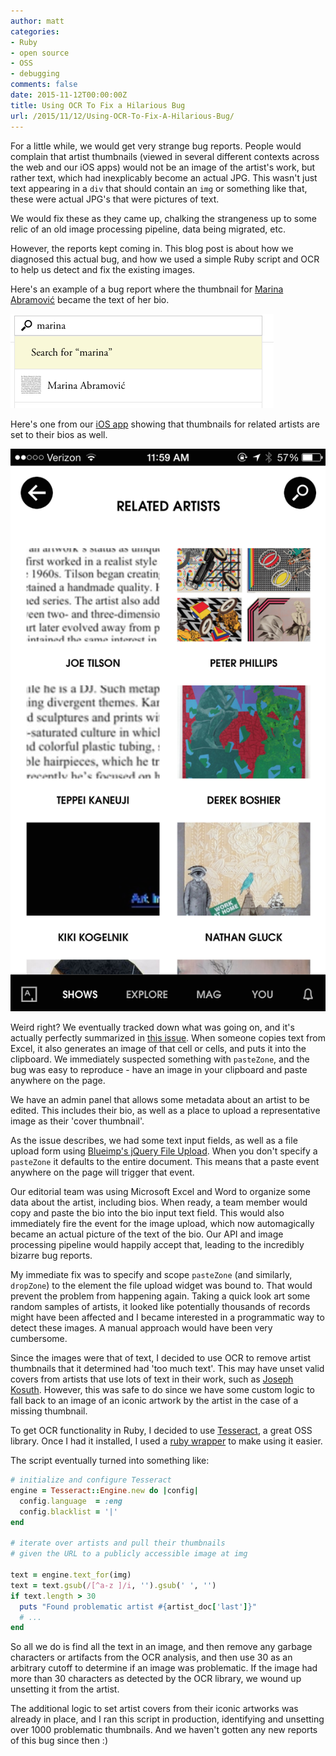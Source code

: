 ```yaml
---
author: matt
categories:
- Ruby
- open source
- OSS
- debugging
comments: false
date: 2015-11-12T00:00:00Z
title: Using OCR To Fix a Hilarious Bug
url: /2015/11/12/Using-OCR-To-Fix-A-Hilarious-Bug/
---
```


For a little while, we would get very strange bug reports. People would complain that artist thumbnails (viewed in several different contexts across the web and our iOS apps) would not be an image of the artist's work, but rather text, which had inexplicably become an actual JPG. This wasn't just text appearing in a `div` that should contain an `img` or something like that, these were actual JPG's that were pictures of text.

We would fix these as they came up, chalking the strangeness up to some relic of an old image processing pipeline, data being migrated, etc.

However, the reports kept coming in. This blog post is about how we diagnosed this actual bug, and how we used a simple Ruby script and OCR to help us detect and fix the existing images.

<!--more-->

Here's an example of a bug report where the thumbnail for [Marina Abramović](https://www.artsy.net/artist/marina-abramovic-1) became the text of her bio.

![Bad Search](/images/2015-11-12-hilarious-bug/search.png)

Here's one from our [iOS app](https://github.com/artsy/eigen) showing that thumbnails for related artists are set to their bios as well.

![Bad Related Artists](/images/2015-11-12-hilarious-bug/eigen.png)

Weird right? We eventually tracked down what was going on, and it's actually perfectly summarized in [this issue](https://github.com/blueimp/jQuery-File-Upload/pull/3356). When someone copies text from Excel, it also generates an image of that cell or cells, and puts it into the clipboard. We immediately suspected something with `pasteZone`, and the bug was easy to reproduce - have an image in your clipboard and paste anywhere on the page.

We have an admin panel that allows some metadata about an artist to be edited. This includes their bio, as well as a place to upload a representative image as their 'cover thumbnail'.

As the issue describes, we had some text input fields, as well as a file upload form using [Blueimp's jQuery File Upload](https://github.com/blueimp/jQuery-File-Upload). When you don't specify a `pasteZone` it defaults to the entire document. This means that a paste event anywhere on the page will trigger that event.

Our editorial team was using Microsoft Excel and Word to organize some data about the artist, including bios. When ready, a team member would copy and paste the bio into the bio input text field. This would also immediately fire the event for the image upload, which now automagically became an actual picture of the text of the bio. Our API and image processing pipeline would happily accept that, leading to the incredibly bizarre bug reports.

My immediate fix was to specify and scope `pasteZone` (and similarly, `dropZone`) to the element the file upload widget was bound to. That would prevent the problem from happening again. Taking a quick look art some random samples of artists, it looked like potentially thousands of records might have been affected and I became interested in a programmatic way to detect these images. A manual approach would have been very cumbersome.

Since the images were that of text, I decided to use OCR to remove artist thumbnails that it determined had 'too much text'. This may have unset valid covers from artists that use lots of text in their work, such as [Joseph Kosuth](https://www.artsy.net/artist/joseph-kosuth). However, this was safe to do since we have some custom logic to fall back to an image of an iconic artwork by the artist in the case of a missing thumbnail.

To get OCR functionality in Ruby, I decided to use [Tesseract](https://github.com/tesseract-ocr/tesseract), a great OSS library. Once I had it installed, I used a [ruby wrapper](https://github.com/meh/ruby-tesseract-ocr) to make using it easier.

The script eventually turned into something like:

``` ruby
# initialize and configure Tesseract
engine = Tesseract::Engine.new do |config|
  config.language  = :eng
  config.blacklist = '|'
end

# iterate over artists and pull their thumbnails
# given the URL to a publicly accessible image at img

text = engine.text_for(img)
text = text.gsub(/[^a-z ]/i, '').gsub(' ', '')
if text.length > 30
  puts "Found problematic artist #{artist_doc['last']}"
  # ...
end
```

So all we do is find all the text in an image, and then remove any garbage characters or artifacts from the OCR analysis, and then use 30 as an arbitrary cutoff to determine if an image was problematic. If the image had more than 30 characters as detected by the OCR library, we wound up unsetting it from the artist.

The additional logic to set artist covers from their iconic artworks was already in place, and I ran this script in production, identifying and unsetting over 1000 problematic thumbnails. And we haven't gotten any new reports of this bug since then :)